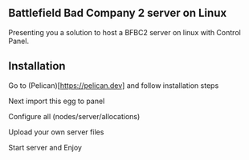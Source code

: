 ## Battlefield Bad Company 2 server on Linux 

Presenting you a solution to host a BFBC2 server on linux with Control Panel.


## Installation
Go to (Pelican)[https://pelican.dev] and follow installation steps

Next import this egg to panel 

Configure all (nodes/server/allocations)

Upload your own server files 

Start server and Enjoy 

